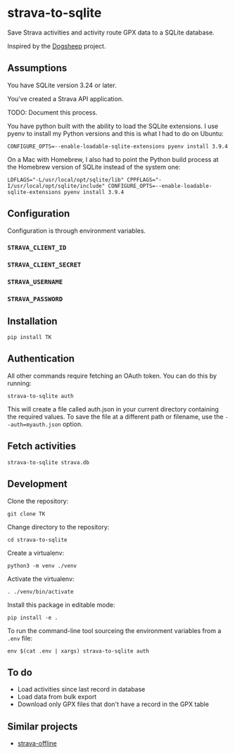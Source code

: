 # strava-to-sqlite

Save Strava activities and activity route GPX data to a SQLite database.

Inspired by the [Dogsheep](https://dogsheep.github.io/) project.

## Assumptions

You have SQLite version 3.24 or later.

You've created a Strava API application.

TODO: Document this process.

You have python built with the ability to load the SQLite extensions. I use pyenv to install my Python versions and this is what I had to do on Ubuntu:

```
CONFIGURE_OPTS=--enable-loadable-sqlite-extensions pyenv install 3.9.4
```

On a Mac with Homebrew, I also had to point the Python build process at the Homebrew version of SQLite instead of the system one:

```
LDFLAGS="-L/usr/local/opt/sqlite/lib" CPPFLAGS="-I/usr/local/opt/sqlite/include" CONFIGURE_OPTS=--enable-loadable-sqlite-extensions pyenv install 3.9.4
```

## Configuration

Configuration is through environment variables.

### `STRAVA_CLIENT_ID`

### `STRAVA_CLIENT_SECRET`

### `STRAVA_USERNAME`

### `STRAVA_PASSWORD`

## Installation

```
pip install TK
```

## Authentication

All other commands require fetching an OAuth token. You can do this by running:

```
strava-to-sqlite auth
```

This will create a file called auth.json in your current directory containing the required values. To save the file at a different path or filename, use the `--auth=myauth.json` option.

## Fetch activities

```
strava-to-sqlite strava.db
```

## Development

Clone the repository:

```
git clone TK
```

Change directory to the repository:

```
cd strava-to-sqlite
```

Create a virtualenv:

```
python3 -m venv ./venv
```

Activate the virtualenv:

```
. ./venv/bin/activate
```

Install this package in editable mode:

```
pip install -e .
```

To run the command-line tool sourceing the environment variables from a `.env` file:

```
env $(cat .env | xargs) strava-to-sqlite auth
```

## To do

- Load activities since last record in database
- Load data from bulk export
- Download only GPX files that don't have a record in the GPX table

## Similar projects

- [strava-offline](https://pypi.org/project/strava-offline/)
